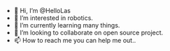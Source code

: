 - 👋 Hi, I’m @HelloLas
- 👀 I’m interested in robotics.
- 🌱 I’m currently learning many things.
- 💞️ I’m looking to collaborate on open source project.
- 📫 How to reach me you can help me out..

<!---
HelloLas/HelloLas is a ✨ special ✨ repository because its `README.md` (this file) appears on your GitHub profile.
You can click the Preview link to take a look at your changes.
--->
